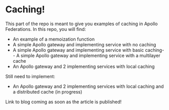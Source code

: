 # Caching!

This part of the repo is meant to give you examples of caching in Apollo Federations. In this repo, you will find:

- An example of a memoization function
- A simple Apollo gateway and implementing service with no caching
- A simple Apollo gateway and implementing service with basic caching- - A simple Apollo gateway and implementing service with a multilayer cache
- An Apollo gateway and 2 implementing services with local caching

Still need to implement:

- An Apollo gateway and 2 implementing services with local caching and a distributed cache (in progress)

Link to blog coming as soon as the article is published!